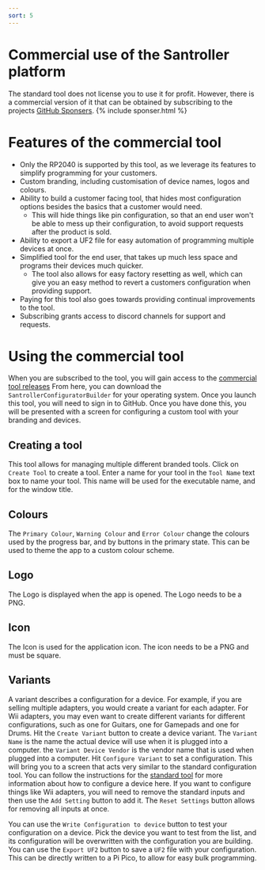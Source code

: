 ```yaml
---
sort: 5
---
```

# Commercial use of the Santroller platform
The standard tool does not license you to use it for profit. 
However, there is a commercial version of it that can be obtained by subscribing to the projects [GitHub Sponsers](https://github.com/sponsors/sanjay900).
{% include sponser.html %}

# Features of the commercial tool
* Only the RP2040 is supported by this tool, as we leverage its features to simplify programming for your customers.
* Custom branding, including customisation of device names, logos and colours.
* Ability to build a customer facing tool, that hides most configuration options besides the basics that a customer would need.
  * This will hide things like pin configuration, so that an end user won't be able to mess up their configuration, to avoid support requests after the product is sold.
* Ability to export a UF2 file for easy automation of programming multiple devices at once.
* Simplified tool for the end user, that takes up much less space and programs their devices much quicker.
  * The tool also allows for easy factory resetting as well, which can give you an easy method to revert a customers configuration when providing support.
* Paying for this tool also goes towards providing continual improvements to the tool.  
* Subscribing grants access to discord channels for support and requests.

# Using the commercial tool
When you are subscribed to the tool, you will gain access to the [commercial tool releases](https://github.com/Santroller/SantrollerConfiguratorBinaries/releases)
From here, you can download the `SantrollerConfiguratorBuilder` for your operating system.
Once you launch this tool, you will need to sign in to GitHub. Once you have done this, you will be presented with a screen for configuring a custom tool with your branding and devices.

## Creating a tool
This tool allows for managing multiple different branded tools. Click on `Create Tool` to create a tool.
Enter a name for your tool in the `Tool Name` text box to name your tool. This name will be used for the executable name, and for the window title.

## Colours
The `Primary Colour`, `Warning Colour` and `Error Colour` change the colours used by the progress bar, and by buttons in the primary state. This can be used to theme the app to a custom colour scheme.

## Logo
The Logo is displayed when the app is opened. The Logo needs to be a PNG.

## Icon
The Icon is used for the application icon. The icon needs to be a PNG and must be square.

## Variants
A variant describes a configuration for a device. For example, if you are selling multiple adapters, you would create a variant for each adapter. For Wii adapters, you may even want to create different variants for different configurations, such as one for Guitars, one for Gamepads and one for Drums.
Hit the `Create Variant` button to create a device variant. The `Variant Name` is the name the actual device will use when it is plugged into a computer. the `Variant Device Vendor` is the vendor name that is used when plugged into a computer.
Hit `Configure Variant` to set a configuration. This will bring you to a screen that acts very similar to the standard configuration tool. You can follow the instructions for the [standard tool](https://santroller.tangentmc.net/tool/using.html#the-main-screen) for more information about how to configure a device here. If you want to configure things like Wii adapters, you will need to remove the standard inputs and then use the `Add Setting` button to add it. The `Reset Settings` button allows for removing all inputs at once. 

You can use the `Write Configuration to device` button to test your configuration on a device. Pick the device you want to test from the list, and its configuration will be overwritten with the configuration you are building.
You can use the `Export UF2` button to save a `UF2` file with your configuration. This can be directly written to a Pi Pico, to allow for easy bulk programming.